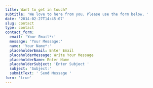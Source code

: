 ```yaml
---
title: Want to get in touch?
subtitle: 'We love to here from you. Please use the form below. '
date: '2014-02-27T14:45:07'
slug: contact
type: contact
contact_form:
  email: 'Your Email*:'
  message: 'Your Message:'
  name: 'Your Name*:'
  placeholderEmail: Enter Email
  placeholderMessage: Write Your Message
  placeholderName: Enter Name
  placeholderSubject: 'Enter Subject '
  subject: 'Subject:'
  submitText: ' Send Message '
form: 'true'
---
```


